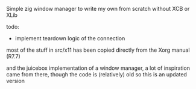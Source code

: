 Simple zig window manager to write my own from scratch without XCB or XLib

todo:
- implement teardown logic of the connection

most of the stuff in src/x11 has been copied directly from the Xorg manual (R7.7)

and the juicebox implementation of a window manager, a lot of inspiration came from there, though the code is (relatively) old so this is an updated version